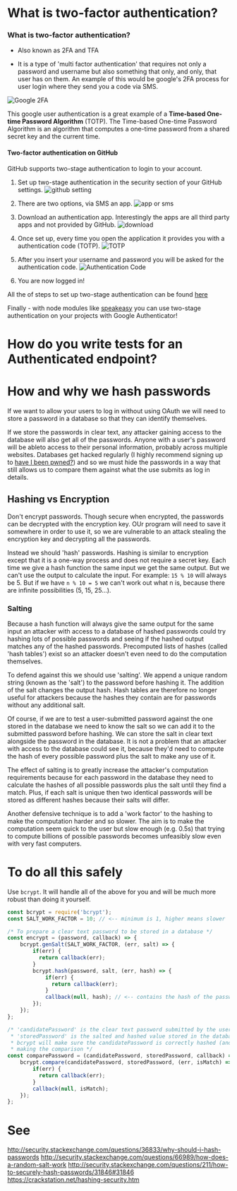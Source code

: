 # What is two-factor authentication?

### What is two-factor authentication?

- Also known as 2FA and TFA

- It is a type of 'multi factor authentication' that requires not only a password and username but
also something that only, and only, that user has on them. An example of this would be google's 2FA process
for user login where they send you a code via SMS.

![Google 2FA](./images/Google2FA.png "Google 2FA")

This google user authentication is a great example of a **Time-based One-time Password Algorithm** (TOTP).
The Time-based One-time Password Algorithm is an algorithm that computes a one-time password from a shared secret key and the current time.

#### Two-factor authentication on GitHub

GitHub supports two-stage authentication to login to your account.

1. Set up two-stage authentication in the security section of your GitHub settings.
![github setting](./images/1_github_2fa_init.png)

2. There are two options, via SMS an app.
![app or sms](./images/2_app_or_sms.png)

3. Download an authentication app. Interestingly the apps are all third party apps and not provided by GitHub.
![download](./images/3_download_auth_app_small.png)

4. Once set up, every time you open the application it provides you with a authentication code (TOTP).
![TOTP](./images/4_TOTP_small.png)

5. After you insert your username and password you will be asked for the authentication code.
![Authentication Code](./images/5_login_with_code.png)

6. You are now logged in!

All the of steps to set up two-stage authentication can be found [here](https://help.github.com/articles/configuring-two-factor-authentication-via-a-totp-mobile-app/ "GitHub 2FA setup step-by-step")

Finally - with node modules like [speakeasy](https://github.com/speakeasyjs/speakeasy) you can use two-stage authentication on your
projects with Google Authenticator!

# How do you write tests for an Authenticated endpoint?

# How and why we hash passwords

If we want to allow your users to log in without using OAuth we will need to store a password in a database so that they can identify themselves.

If we store the passwords in clear text, any attacker gaining access to the database will also get all of the passwords. Anyone with a user's password will be ableto access to their personal information, probably across multiple websites. Databases get hacked regularly (I highly recommend signing up to [have I been pwned?](https://haveibeenpwned.com/)) and so we must hide the passwords in a way that still allows us to compare them against what the use submits as log in details.

## Hashing vs Encryption

Don't encrypt passwords. Though secure when encrypted, the passwords can be decrypted with the encryption key. OUr program will need to save it somewhere in order to use it, so we are vulnerable to an attack stealing the encryption key and decrypting all the passwords.

Instead we should 'hash' passwords. Hashing is similar to encryption except that it is a one-way process and does not require a secret key. Each time we give a hash function the same input we get the same output. But we can't use the output to calculate the input. For example: `15 % 10` will always be 5. But if we have `n % 10 = 5` we can't work out what n is, because there are infinite possibilities (5, 15, 25...).

### Salting

Because a hash function will always give the same output for the same input an attacker with access to a database of hashed passwords could try hashing lots of possible passwords and seeing if the hashed output matches any of the hashed passwords. Precomputed lists of hashes (called 'hash tables') exist so an attacker doesn't even need to do the computation themselves.

To defend against this we should use 'salting'. We append a unique random string (known as the 'salt') to the password before hashing it. The addition of the salt changes the output hash. Hash tables are therefore no longer useful for attackers because the hashes they contain are for passwords without any additional salt.

Of course, if we are to test a user-submitted password against the one stored in the database we need to know the salt so we can add it to the submitted password before hashing. We can store the salt in clear text alongside the password in the database. It is not a problem that an attacker with access to the database could see it, because they'd need to compute the hash of every possible password plus the salt to make any use of it.

The effect of salting is to greatly increase the attacker's computation requirements because for each password in the database they need to calculate the hashes of all possible passwords plus the salt until they find a match. Plus, if each salt is unique then two identical passwords will be stored as different hashes because their salts will differ.

Another defensive technique is to add a 'work factor' to the hashing to make the computation harder and so slower. The aim is to make the computation seem quick to the user but slow enough (e.g. 0.5s) that trying to compute billions of possible passwords becomes unfeasibly slow even with very fast computers.

# To do all this safely

Use `bcrypt`. It will handle all of the above for you and will be much more robust than doing it yourself.

```javascript
const bcrypt = require('bcrypt');
const SALT_WORK_FACTOR = 10; // <-- minimum is 1, higher means slower

/* To prepare a clear text password to be stored in a database */
const encrypt = (password, callback) => {
    bcrypt.genSalt(SALT_WORK_FACTOR, (err, salt) => {
        if(err) {
          return callback(err);
        }
        bcrypt.hash(password, salt, (err, hash) => {
            if(err) {
              return callback(err);
            }
            callback(null, hash); // <-- contains the hash of the password + salt. Can be inserted into DB now.
        });
    });
};

/* 'candidatePassword' is the clear text password submitted by the user when logging in.
 * 'storedPassword' is the salted and hashed value stored in the database.
 * bcrypt will make sure the candidatePassword is correctly hashed (and salted if need be) before
 * making the comparison */
const comparePassword = (candidatePassword, storedPassword, callback) => {
    bcrypt.compare(candidatePassword, storedPassword, (err, isMatch) => {
        if(err) {
          return callback(err);
        }
        callback(null, isMatch);
    });
};

```
# See

http://security.stackexchange.com/questions/36833/why-should-i-hash-passwords
http://security.stackexchange.com/questions/66989/how-does-a-random-salt-work
http://security.stackexchange.com/questions/211/how-to-securely-hash-passwords/31846#31846
https://crackstation.net/hashing-security.htm
